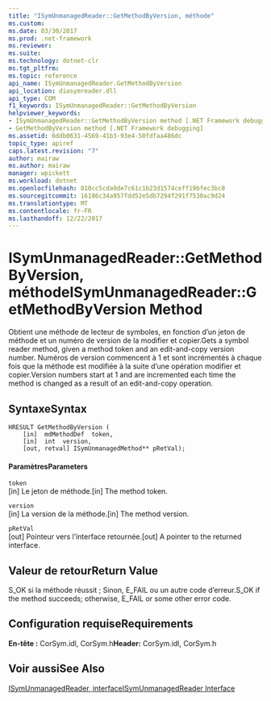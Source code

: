 ```yaml
---
title: "ISymUnmanagedReader::GetMethodByVersion, méthode"
ms.custom: 
ms.date: 03/30/2017
ms.prod: .net-framework
ms.reviewer: 
ms.suite: 
ms.technology: dotnet-clr
ms.tgt_pltfrm: 
ms.topic: reference
api_name: ISymUnmanagedReader.GetMethodByVersion
api_location: diasymreader.dll
api_type: COM
f1_keywords: ISymUnmanagedReader::GetMethodByVersion
helpviewer_keywords:
- ISymUnmanagedReader::GetMethodByVersion method [.NET Framework debugging]
- GetMethodByVersion method [.NET Framework debugging]
ms.assetid: 6ddb0631-4569-41b3-93e4-50fdfaa486dc
topic_type: apiref
caps.latest.revision: "7"
author: mairaw
ms.author: mairaw
manager: wpickett
ms.workload: dotnet
ms.openlocfilehash: 810cc5cda9de7c61c1b23d1574ceff19bfec3bc8
ms.sourcegitcommit: 16186c34a957fdd52e5db7294f291f7530ac9d24
ms.translationtype: MT
ms.contentlocale: fr-FR
ms.lasthandoff: 12/22/2017
---
```

# <a name="isymunmanagedreadergetmethodbyversion-method"></a><span data-ttu-id="f6021-102">ISymUnmanagedReader::GetMethodByVersion, méthode</span><span class="sxs-lookup"><span data-stu-id="f6021-102">ISymUnmanagedReader::GetMethodByVersion Method</span></span>
<span data-ttu-id="f6021-103">Obtient une méthode de lecteur de symboles, en fonction d’un jeton de méthode et un numéro de version de la modifier et copier.</span><span class="sxs-lookup"><span data-stu-id="f6021-103">Gets a symbol reader method, given a method token and an edit-and-copy version number.</span></span> <span data-ttu-id="f6021-104">Numéros de version commencent à 1 et sont incrémentés à chaque fois que la méthode est modifiée à la suite d’une opération modifier et copier.</span><span class="sxs-lookup"><span data-stu-id="f6021-104">Version numbers start at 1 and are incremented each time the method is changed as a result of an edit-and-copy operation.</span></span>  
  
## <a name="syntax"></a><span data-ttu-id="f6021-105">Syntaxe</span><span class="sxs-lookup"><span data-stu-id="f6021-105">Syntax</span></span>  
  
```  
HRESULT GetMethodByVersion (  
    [in]  mdMethodDef  token,  
    [in]  int  version,  
    [out, retval] ISymUnmanagedMethod** pRetVal);  
```  
  
#### <a name="parameters"></a><span data-ttu-id="f6021-106">Paramètres</span><span class="sxs-lookup"><span data-stu-id="f6021-106">Parameters</span></span>  
 `token`  
 <span data-ttu-id="f6021-107">[in] Le jeton de méthode.</span><span class="sxs-lookup"><span data-stu-id="f6021-107">[in] The method token.</span></span>  
  
 `version`  
 <span data-ttu-id="f6021-108">[in] La version de la méthode.</span><span class="sxs-lookup"><span data-stu-id="f6021-108">[in] The method version.</span></span>  
  
 `pRetVal`  
 <span data-ttu-id="f6021-109">[out] Pointeur vers l’interface retournée.</span><span class="sxs-lookup"><span data-stu-id="f6021-109">[out] A pointer to the returned interface.</span></span>  
  
## <a name="return-value"></a><span data-ttu-id="f6021-110">Valeur de retour</span><span class="sxs-lookup"><span data-stu-id="f6021-110">Return Value</span></span>  
 <span data-ttu-id="f6021-111">S_OK si la méthode réussit ; Sinon, E_FAIL ou un autre code d’erreur.</span><span class="sxs-lookup"><span data-stu-id="f6021-111">S_OK if the method succeeds; otherwise, E_FAIL or some other error code.</span></span>  
  
## <a name="requirements"></a><span data-ttu-id="f6021-112">Configuration requise</span><span class="sxs-lookup"><span data-stu-id="f6021-112">Requirements</span></span>  
 <span data-ttu-id="f6021-113">**En-tête :** CorSym.idl, CorSym.h</span><span class="sxs-lookup"><span data-stu-id="f6021-113">**Header:** CorSym.idl, CorSym.h</span></span>  
  
## <a name="see-also"></a><span data-ttu-id="f6021-114">Voir aussi</span><span class="sxs-lookup"><span data-stu-id="f6021-114">See Also</span></span>  
 [<span data-ttu-id="f6021-115">ISymUnmanagedReader, interface</span><span class="sxs-lookup"><span data-stu-id="f6021-115">ISymUnmanagedReader Interface</span></span>](../../../../docs/framework/unmanaged-api/diagnostics/isymunmanagedreader-interface.md)
